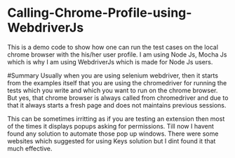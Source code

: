# Calling-Chrome-Profile-using-WebdriverJs
This is a demo code to show how one can run the test cases on the local chrome browser with the his/her user profile.
I am using Node Js, Mocha Js which is why I am using WebdriverJs which is made for Node Js users.

#Summary
Usually when you are using selenium webdriver, then it starts from the examples itself that you are using the chromedriver for running the tests which you write and which you want to run on the chrome browser. But yes, that chrome browser is always called from chromedriver and due to that it always starts a fresh page and does not maintains previous sessions.

This can be sometimes irritting as if you are testing an extension then most of the times it displays popups asking for permissions. Till now I havent found any solution to automate those pop up windows. There were some websites which suggested for using Keys solution but I dint found it that much effective. 
